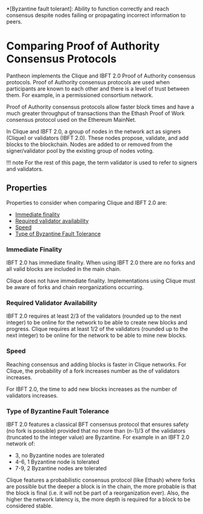 *[Byzantine fault tolerant]: Ability to function correctly and reach consensus despite nodes failing or propagating incorrect information to peers.

# Comparing Proof of Authority Consensus Protocols  

Pantheon implements the Clique and IBFT 2.0 Proof of Authority consensus protocols. Proof of Authority 
consensus protocols are used when participants are known to each other and there is a level of trust between them. 
For example, in a permissioned consortium network. 

Proof of Authority consensus protocols allow faster block times and have a much greater throughput of transactions 
than the Ethash Proof of Work consensus protocol used on the Ethereum MainNet. 

In Clique and IBFT 2.0, a group of nodes in the network act as signers (Clique) or validators (IBFT 2.0). These nodes propose, validate, 
and add blocks to the blockchain. Nodes are added to or removed from the signer/validator pool by the existing group of nodes voting. 

!!! note
     For the rest of this page, the term validator is used to refer to signers and validators. 

## Properties 
   
Properties to consider when comparing Clique and IBFT 2.0 are: 

* [Immediate finality](#immediate-finality) 
* [Required validator availability](#required-validator-availability)
* [Speed](#speed) 
* [Type of Byzantine Fault Tolerance](#type-of-byzantine-fault-tolerance)

### Immediate Finality 

IBFT 2.0 has immediate finality. When using IBFT 2.0 there are no forks and all valid blocks are included in the main chain.

Clique does not have immediate finality. Implementations using Clique must be aware of forks and chain reorganizations occurring. 

### Required Validator Availability

IBFT 2.0 requires at least 2/3 of the validators (rounded up to the next integer) to be online for the network to
be able to create new blocks and progress.
Clique requires at least 1/2 of the validators (rounded up to the next integer) to be online for the
network to be able to mine new blocks.

### Speed 

Reaching consensus and adding blocks is faster in Clique networks. For Clique, the probability of a fork 
increases number as the of validators increases. 

For IBFT 2.0, the time to add new blocks increases as the number of validators increases.   

### Type of Byzantine Fault Tolerance

IBFT 2.0 features a classical BFT consensus protocol that ensures safety (no fork is possible) provided that no more than
(n-1)/3 of the validators (truncated to the integer value) are Byzantine.
For example in an IBFT 2.0 network of:
* 3, no Byzantine nodes are tolerated
* 4-6, 1 Byzantine node is tolerated
* 7-9, 2 Byzantine nodes are tolerated

Clique features a probabilistic consensus protocol (like Ethash) where forks are possible but the deeper a block is
in the chain, the more probable is that the block is final (i.e. it will not be part of a reorganization ever).
Also, the higher the network latency is, the more depth is required for a block to be considered stable.







